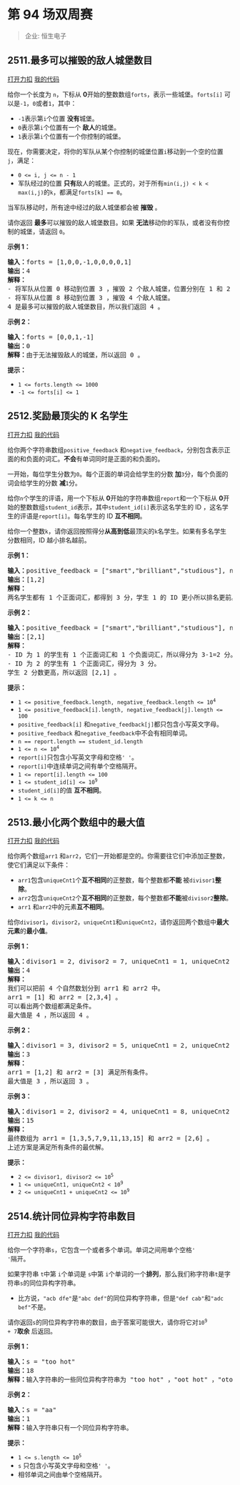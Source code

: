 # 第 94 场双周赛

> 企业: 恒生电子

## 2511.最多可以摧毁的敌人城堡数目

[打开力扣](https://leetcode.cn/problems/maximum-enemy-forts-that-can-be-captured) [我的代码](2511.maximum_enemy_forts_that_can_be_captured.py)

给你一个长度为 <code>n</code>，下标从 <strong>0</strong>开始的整数数组<code>forts</code>，表示一些城堡。<code>forts[i]</code> 可以是<code>-1</code>，<code>0</code>或者<code>1</code>，其中：

<ul>
	<li><code>-1</code>表示第<code>i</code>个位置 <strong>没有</strong>城堡。</li>
	<li><code>0</code>表示第<code>i</code>个位置有一个 <strong>敌人</strong>的城堡。</li>
	<li><code>1</code>表示第<code>i</code>个位置有一个你控制的城堡。</li>
</ul>

现在，你需要决定，将你的军队从某个你控制的城堡位置<code>i</code>移动到一个空的位置<code>j</code>，满足：

<ul>
	<li><code>0 <= i, j <= n - 1</code></li>
	<li>军队经过的位置 <strong>只有</strong>敌人的城堡。正式的，对于所有<code>min(i,j) < k < max(i,j)</code>的<code>k</code>，都满足<code>forts[k] == 0</code>。</li>
</ul>

当军队移动时，所有途中经过的敌人城堡都会被 <strong>摧毁</strong> 。

请你返回 <strong>最多</strong>可以摧毁的敌人城堡数目。如果 <strong>无法</strong>移动你的军队，或者没有你控制的城堡，请返回 <code>0</code>。



<strong>示例 1：</strong>

<pre><b>输入：</b>forts = [1,0,0,-1,0,0,0,0,1]
<b>输出：</b>4
<strong>解释：</strong>
- 将军队从位置 0 移动到位置 3 ，摧毁 2 个敌人城堡，位置分别在 1 和 2 。
- 将军队从位置 8 移动到位置 3 ，摧毁 4 个敌人城堡。
4 是最多可以摧毁的敌人城堡数目，所以我们返回 4 。
</pre>

<strong>示例 2：</strong>

<pre><b>输入：</b>forts = [0,0,1,-1]
<b>输出：</b>0
<b>解释：</b>由于无法摧毁敌人的城堡，所以返回 0 。
</pre>



<strong>提示：</strong>

<ul>
	<li><code>1 <= forts.length <= 1000</code></li>
	<li><code>-1 <= forts[i] <= 1</code></li>
</ul>

## 2512.奖励最顶尖的 K 名学生

[打开力扣](https://leetcode.cn/problems/reward-top-k-students) [我的代码](2512.reward_top_k_students.py)

给你两个字符串数组<code>positive_feedback</code> 和<code>negative_feedback</code>，分别包含表示正面的和负面的词汇。<strong>不会</strong>有单词同时是正面的和负面的。

一开始，每位学生分数为<code>0</code>。每个正面的单词会给学生的分数 <strong>加</strong><code>3</code>分，每个负面的词会给学生的分数 <strong>减</strong><code>1</code>分。

给你<code>n</code>个学生的评语，用一个下标从 <strong>0</strong>开始的字符串数组<code>report</code>和一个下标从 <strong>0</strong>开始的整数数组<code>student_id</code>表示，其中<code>student_id[i]</code>表示这名学生的 ID ，这名学生的评语是<code>report[i]</code>。每名学生的 ID <strong>互不相同</strong>。

给你一个整数<code>k</code>，请你返回按照得分<strong>从高到低</strong>最顶尖的<em></em><code>k</code>名学生。如果有多名学生分数相同，ID 越小排名越前。



<strong>示例 1：</strong>

<pre><b>输入：</b>positive_feedback = ["smart","brilliant","studious"], negative_feedback = ["not"], report = ["this student is studious","the student is smart"], student_id = [1,2], k = 2
<b>输出：</b>[1,2]
<b>解释：</b>
两名学生都有 1 个正面词汇，都得到 3 分，学生 1 的 ID 更小所以排名更前。
</pre>

<strong>示例 2：</strong>

<pre><b>输入：</b>positive_feedback = ["smart","brilliant","studious"], negative_feedback = ["not"], report = ["this student is not studious","the student is smart"], student_id = [1,2], k = 2
<b>输出：</b>[2,1]
<b>解释：</b>
- ID 为 1 的学生有 1 个正面词汇和 1 个负面词汇，所以得分为 3-1=2 分。
- ID 为 2 的学生有 1 个正面词汇，得分为 3 分。
学生 2 分数更高，所以返回 [2,1] 。
</pre>



<strong>提示：</strong>

<ul>
	<li><code>1 <= positive_feedback.length, negative_feedback.length <= 10<sup>4</sup></code></li>
	<li><code>1 <= positive_feedback[i].length, negative_feedback[j].length <= 100</code></li>
	<li><code>positive_feedback[i]</code> 和<code>negative_feedback[j]</code>都只包含小写英文字母。</li>
	<li><code>positive_feedback</code> 和<code>negative_feedback</code>中不会有相同单词。</li>
	<li><code>n == report.length == student_id.length</code></li>
	<li><code>1 <= n <= 10<sup>4</sup></code></li>
	<li><code>report[i]</code>只包含小写英文字母和空格<code>' '</code>。</li>
	<li><code>report[i]</code>中连续单词之间有单个空格隔开。</li>
	<li><code>1 <= report[i].length <= 100</code></li>
	<li><code>1 <= student_id[i] <= 10<sup>9</sup></code></li>
	<li><code>student_id[i]</code>的值 <strong>互不相同</strong>。</li>
	<li><code>1 <= k <= n</code></li>
</ul>

## 2513.最小化两个数组中的最大值

[打开力扣](https://leetcode.cn/problems/minimize-the-maximum-of-two-arrays) [我的代码](2513.minimize_the_maximum_of_two_arrays.py)

给你两个数组<code>arr1</code> 和<code>arr2</code>，它们一开始都是空的。你需要往它们中添加正整数，使它们满足以下条件：

<ul>
	<li><code>arr1</code>包含<code>uniqueCnt1</code>个<strong>互不相同</strong>的正整数，每个整数都<strong>不能 </strong>被<code>divisor1</code><strong>整除</strong>。</li>
	<li><code>arr2</code>包含<code>uniqueCnt2</code>个<strong>互不相同</strong>的正整数，每个整数都<strong>不能</strong>被<code>divisor2</code><strong>整除</strong>。</li>
	<li><code>arr1</code> 和<code>arr2</code>中的元素<strong>互不相同</strong>。</li>
</ul>

给你<code>divisor1</code>，<code>divisor2</code>，<code>uniqueCnt1</code>和<code>uniqueCnt2</code>，请你返回两个数组中<strong>最大元素</strong>的<strong>最小值</strong>。



<strong>示例 1：</strong>

<pre>
<b>输入：</b>divisor1 = 2, divisor2 = 7, uniqueCnt1 = 1, uniqueCnt2 = 3
<b>输出：</b>4
<b>解释：</b>
我们可以把前 4 个自然数划分到 arr1 和 arr2 中。
arr1 = [1] 和 arr2 = [2,3,4] 。
可以看出两个数组都满足条件。
最大值是 4 ，所以返回 4 。
</pre>

<strong>示例 2：</strong>

<pre>
<b>输入：</b>divisor1 = 3, divisor2 = 5, uniqueCnt1 = 2, uniqueCnt2 = 1
<b>输出：</b>3
<b>解释：</b>
arr1 = [1,2] 和 arr2 = [3] 满足所有条件。
最大值是 3 ，所以返回 3 。</pre>

<strong>示例 3：</strong>

<pre>
<b>输入：</b>divisor1 = 2, divisor2 = 4, uniqueCnt1 = 8, uniqueCnt2 = 2
<b>输出：</b>15
<b>解释：</b>
最终数组为 arr1 = [1,3,5,7,9,11,13,15] 和 arr2 = [2,6] 。
上述方案是满足所有条件的最优解。
</pre>



<strong>提示：</strong>

<ul>
	<li><code>2 <= divisor1, divisor2 <= 10<sup>5</sup></code></li>
	<li><code>1 <= uniqueCnt1, uniqueCnt2 < 10<sup>9</sup></code></li>
	<li><code>2 <= uniqueCnt1 + uniqueCnt2 <= 10<sup>9</sup></code></li>
</ul>

## 2514.统计同位异构字符串数目

[打开力扣](https://leetcode.cn/problems/count-anagrams) [我的代码](2514.count_anagrams.py)

给你一个字符串<code>s</code>，它包含一个或者多个单词。单词之间用单个空格<code>' '</code>隔开。

如果字符串 <code>t</code>中第 <code>i</code>个单词是 <code>s</code>中第 <code>i</code>个单词的一个<strong>排列</strong>，那么我们称字符串<code>t</code>是字符串<code>s</code>的同位异构字符串。

<ul>
	<li>比方说，<code>"acb dfe"</code>是<code>"abc def"</code>的同位异构字符串，但是<code>"def cab"</code>和<code>"adc bef"</code>不是。</li>
</ul>

请你返回<em></em><code>s</code>的同位异构字符串的数目，由于答案可能很大，请你将它对<code>10<sup>9</sup> + 7</code><strong>取余</strong> 后返回。



<strong>示例 1：</strong>

<pre><b>输入：</b>s = "too hot"
<b>输出：</b>18
<b>解释：</b>输入字符串的一些同位异构字符串为 "too hot" ，"oot hot" ，"oto toh" ，"too toh" 以及 "too oht" 。
</pre>

<strong>示例 2：</strong>

<pre><b>输入：</b>s = "aa"
<b>输出：</b>1
<strong>解释：</strong>输入字符串只有一个同位异构字符串。</pre>



<strong>提示：</strong>

<ul>
	<li><code>1 <= s.length <= 10<sup>5</sup></code></li>
	<li><code>s</code> 只包含小写英文字母和空格<code>' '</code>。</li>
	<li>相邻单词之间由单个空格隔开。</li>
</ul>
